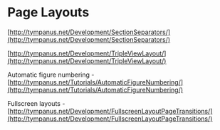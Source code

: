 # Page Layouts

[http://tympanus.net/Development/SectionSeparators/](http://tympanus.net/Development/SectionSeparators/)

[http://tympanus.net/Development/TripleViewLayout/](http://tympanus.net/Development/TripleViewLayout/)

Automatic figure numbering - [http://tympanus.net/Tutorials/AutomaticFigureNumbering/](http://tympanus.net/Tutorials/AutomaticFigureNumbering/)

Fullscreen layouts - [http://tympanus.net/Development/FullscreenLayoutPageTransitions/](http://tympanus.net/Development/FullscreenLayoutPageTransitions/)
